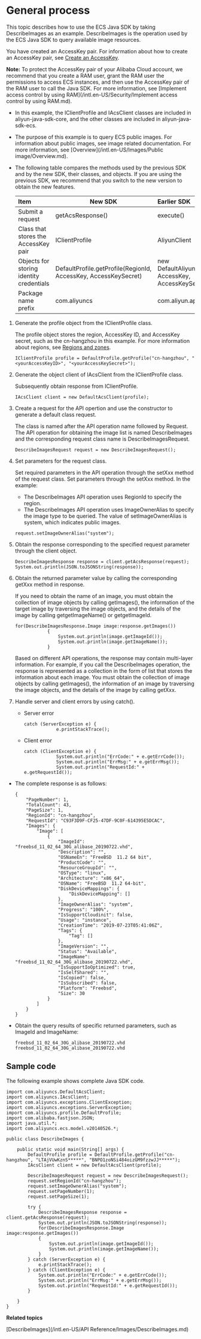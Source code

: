 # General process

This topic describes how to use the ECS Java SDK by taking DescribeImages as an example. DescribeImages is the operation used by the ECS Java SDK to query available image resources.

You have created an AccessKey pair. For information about how to create an AccessKey pair, see [Create an AccessKey]().

**Note:** To protect the AccessKey pair of your Alibaba Cloud account, we recommend that you create a RAM user, grant the RAM user the permissions to access ECS instances, and then use the AccessKey pair of the RAM user to call the Java SDK. For more information, see [Implement access control by using RAM](/intl.en-US/Security/Implement access control by using RAM.md).

-   In this example, the IClientProfile and IAcsClient classes are included in aliyun-java-sdk-core, and the other classes are included in aliyun-java-sdk-ecs.
-   The purpose of this example is to query ECS public images. For information about public images, see image related documentation. For more information, see [Overview](/intl.en-US/Images/Public image/Overview.md).
-   The following table compares the methods used by the previous SDK and by the new SDK, their classes, and objects. If you are using the previous SDK, we recommend that you switch to the new version to obtain the new features.

    |Item|New SDK|Earlier SDK|
    |:---|-------|:----------|
    |Submit a request|getAcsResponse\(\)|execute\(\)|
    |Class that stores the AccessKey pair|IClientProfile|AliyunClient|
    |Objects for storing identity credentials|DefaultProfile.getProfile\(RegionId, AccessKey, AccessKeySecret\)|new DefaultAliyunClient\(APIUrl, AccessKey, AccessKeySecret\)|
    |Package name prefix|com.aliyuncs|com.aliyun.api|


1.  Generate the profile object from the IClientProfile class.

    The profile object stores the region, AccessKey ID, and AccessKey secret, such as the cn-hangzhou in this example. For more information about regions, see [Regions and zones]().

    ```
    IClientProfile profile = DefaultProfile.getProfile("cn-hangzhou", "<yourAccessKeyID>", "<yourAccessKeySecret>");
    ```

2.  Generate the object client of IAcsClient from the IClientProfile class.

    Subsequently obtain response from IClientProfile.

    ```
    IAcsClient client = new DefaultAcsClient(profile);
    ```

3.  Create a request for the API opertion and use the constructor to generate a default class request.

    The class is named after the API operation name followed by Request. The API operation for obtaining the image list is named DescribeImages and the corresponding request class name is DescribeImagesRequest.

    ```
    DescribeImagesRequest request = new DescribeImagesRequest();
    ```

4.  Set parameters for the request class.

    Set required parameters in the API operation through the setXxx method of the request class. Set parameters through the setXxx method. In the example:

    -   The DescribeImages API operation uses RegionId to specify the region.
    -   The DescribeImages API operation uses ImageOwnerAlias to specify the image type to be queried. The value of setImageOwnerAlias is system, which indicates public images.
    ```
    request.setImageOwnerAlias("system");
    ```

5.  Obtain the response corresponding to the specified request parameter through the client object.

    ```
    DescribeImagesResponse response = client.getAcsResponse(request);
    System.out.println(JSON.toJSONString(response));
    ```

6.  Obtain the returned parameter value by calling the corresponding getXxx method in response.

    If you need to obtain the name of an image, you must obtain the collection of image objects by calling getImages\(\), the information of the target image by traversing the image objects, and the details of the image by calling getgetImageName\(\) or getgetImageId.

    ```
    for(DescribeImagesResponse.Image image:response.getImages())
                {
                    System.out.println(image.getImageId());
                    System.out.println(image.getImageName());
                }
    ```

    Based on different API operations, the response may contain multi-layer information. For example, if you call the DescribeImages operation, the response is represented as a collection in the form of list that stores the information about each image. You must obtain the collection of image objects by calling getImages\(\), the information of an image by traversing the image objects, and the details of the image by calling getXxx.

7.  Handle server and client errors by using catch\(\).

    -   Server error

        ```
        catch (ServerException e) {
                    e.printStackTrace();
        ```

    -   Client error

        ```
        catch (ClientException e) {
                    System.out.println("ErrCode:" + e.getErrCode());
                    System.out.println("ErrMsg:" + e.getErrMsg());
                    System.out.println("RequestId:" + e.getRequestId());
        ```


-   The complete response is as follows:

    ```
    {
        "PageNumber": 1,
        "TotalCount": 43,
        "PageSize": 1,
        "RegionId": "cn-hangzhou",
        "RequestId": "C93F3D9F-CF25-47DF-9C0F-614395E5DCAC",
        "Images": {
            "Image": [
                {
                    "ImageId": "freebsd_11_02_64_30G_alibase_20190722.vhd",
                    "Description": "",
                    "OSNameEn": "FreeBSD  11.2 64 bit",
                    "ProductCode": "",
                    "ResourceGroupId": "",
                    "OSType": "linux",
                    "Architecture": "x86_64",
                    "OSName": "FreeBSD  11.2 64-bit",
                    "DiskDeviceMappings": {
                        "DiskDeviceMapping": []
                    },
                    "ImageOwnerAlias": "system",
                    "Progress": "100%",
                    "IsSupportCloudinit": false,
                    "Usage": "instance",
                    "CreationTime": "2019-07-23T05:41:06Z",
                    "Tags": {
                        "Tag": []
                    },
                    "ImageVersion": "",
                    "Status": "Available",
                    "ImageName": "freebsd_11_02_64_30G_alibase_20190722.vhd",
                    "IsSupportIoOptimized": true,
                    "IsSelfShared": "",
                    "IsCopied": false,
                    "IsSubscribed": false,
                    "Platform": "Freebsd",
                    "Size": 30
                }
            ]
        }
    }
    ```

-   Obtain the query results of specific returned parameters, such as ImageId and ImageName:

    ```
    freebsd_11_02_64_30G_alibase_20190722.vhd
    freebsd_11_02_64_30G_alibase_20190722.vhd
    ```


## Sample code

The following example shows complete Java SDK code.

```
import com.aliyuncs.DefaultAcsClient;
import com.aliyuncs.IAcsClient;
import com.aliyuncs.exceptions.ClientException;
import com.aliyuncs.exceptions.ServerException;
import com.aliyuncs.profile.DefaultProfile;
import com.alibaba.fastjson.JSON;
import java.util.*;
import com.aliyuncs.ecs.model.v20140526.*;

public class DescribeImages {

    public static void main(String[] args) {
        DefaultProfile profile = DefaultProfile.getProfile("cn-hangzhou", "LTAjVUwKznS*****", "BNPO1zoNSi484oizGM9fzzwJJ*****");
        IAcsClient client = new DefaultAcsClient(profile);

        DescribeImagesRequest request = new DescribeImagesRequest();
        request.setRegionId("cn-hangzhou");
        request.setImageOwnerAlias("system");
        request.setPageNumber(1);
        request.setPageSize(1);

        try {
            DescribeImagesResponse response = client.getAcsResponse(request);
            System.out.println(JSON.toJSONString(response));
            for(DescribeImagesResponse.Image image:response.getImages())
            {
                System.out.println(image.getImageId());
                System.out.println(image.getImageName());
            }
        } catch (ServerException e) {
            e.printStackTrace();
        } catch (ClientException e) {
            System.out.println("ErrCode:" + e.getErrCode());
            System.out.println("ErrMsg:" + e.getErrMsg());
            System.out.println("RequestId:" + e.getRequestId());
        }

    }
}
```

**Related topics**  


[DescribeImages](/intl.en-US/API Reference/Images/DescribeImages.md)

